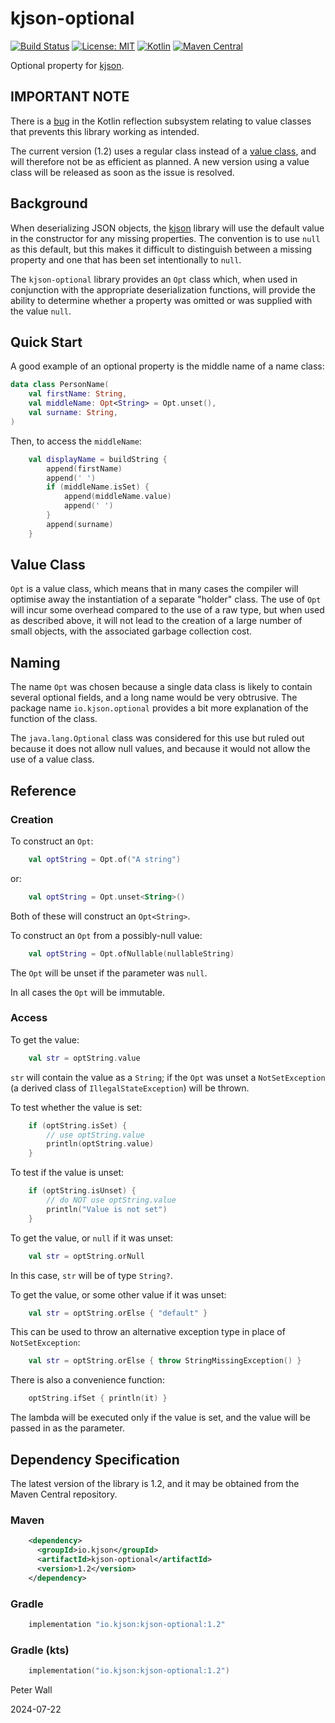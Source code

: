 # kjson-optional

[![Build Status](https://github.com/pwall567/kjson-optional/actions/workflows/build.yml/badge.svg)](https://github.com/pwall567/kjson-optional/actions/workflows/build.yml)
[![License: MIT](https://img.shields.io/badge/License-MIT-yellow.svg)](https://opensource.org/licenses/MIT)
[![Kotlin](https://img.shields.io/static/v1?label=Kotlin&message=v1.9.24&color=7f52ff&logo=kotlin&logoColor=7f52ff)](https://github.com/JetBrains/kotlin/releases/tag/v1.9.24)
[![Maven Central](https://img.shields.io/maven-central/v/io.kjson/kjson-optional?label=Maven%20Central)](https://search.maven.org/search?q=g:%22io.kjson%22%20AND%20a:%kjson-optional%22)

Optional property for [kjson](https://github.com/pwall567/kjson).

## IMPORTANT NOTE

There is a
[bug](https://youtrack.jetbrains.com/issue/KT-57357/Reflection-KotlinReflectionInternalError-when-using-callBy-on-constructor-that-has-inline-class-parameter-with-nullable-value)
in the Kotlin reflection subsystem relating to value classes that prevents this library working as intended.

The current version (1.2) uses a regular class instead of a [value class](#value-class), and will therefore not be as
efficient as planned.
A new version using a value class will be released as soon as the issue is resolved.

## Background

When deserializing JSON objects, the [kjson](https://github.com/pwall567/kjson) library will use the default value in
the constructor for any missing properties.
The convention is to use `null` as this default, but this makes it difficult to distinguish between a missing property
and one that has been set intentionally to `null`.

The `kjson-optional` library provides an `Opt` class which, when used in conjunction with the appropriate
deserialization functions, will provide the ability to determine whether a property was omitted or was supplied with the
value `null`.

## Quick Start

A good example of an optional property is the middle name of a name class:
```kotlin
data class PersonName(
    val firstName: String,
    val middleName: Opt<String> = Opt.unset(),
    val surname: String,
)
```

Then, to access the `middleName`:
```kotlin
    val displayName = buildString {
        append(firstName)
        append(' ')
        if (middleName.isSet) {
            append(middleName.value)
            append(' ')
        }
        append(surname)
    }
```

## Value Class

`Opt` is a value class, which means that in many cases the compiler will optimise away the instantiation of a separate
"holder" class.
The use of `Opt` will incur some overhead compared to the use of a raw type, but when used as described above, it will
not lead to the creation of a large number of small objects, with the associated garbage collection cost.

## Naming

The name `Opt` was chosen because a single data class is likely to contain several optional fields, and a long name
would be very obtrusive.
The package name `io.kjson.optional` provides a bit more explanation of the function of the class.

The `java.lang.Optional` class was considered for this use but ruled out because it does not allow null values, and
because it would not allow the use of a value class.

## Reference

### Creation

To construct an `Opt`:
```kotlin
    val optString = Opt.of("A string")
```
or:
```kotlin
    val optString = Opt.unset<String>()
```
Both of these will construct an `Opt<String>`.

To construct an `Opt` from a possibly-null value:
```kotlin
    val optString = Opt.ofNullable(nullableString)
```
The `Opt` will be unset if the parameter was `null`.

In all cases the `Opt` will be immutable.

### Access

To get the value:
```kotlin
    val str = optString.value
```
`str` will contain the value as a `String`; if the `Opt` was unset a `NotSetException` (a derived class of
`IllegalStateException`) will be thrown.

To test whether the value is set:
```kotlin
    if (optString.isSet) {
        // use optString.value
        println(optString.value)
    }
```

To test if the value is unset:
```kotlin
    if (optString.isUnset) {
        // do NOT use optString.value
        println("Value is not set")
    }
```

To get the value, or `null` if it was unset:
```kotlin
    val str = optString.orNull
```
In this case, `str` will be of type `String?`.

To get the value, or some other value if it was unset:
```kotlin
    val str = optString.orElse { "default" }
```
This can be used to throw an alternative exception type in place of `NotSetException`:
```kotlin
    val str = optString.orElse { throw StringMissingException() }
```

There is also a convenience function:
```kotlin
    optString.ifSet { println(it) }
```
The lambda will be executed only if the value is set, and the value will be passed in as the parameter.

## Dependency Specification

The latest version of the library is 1.2, and it may be obtained from the Maven Central repository.

### Maven
```xml
    <dependency>
      <groupId>io.kjson</groupId>
      <artifactId>kjson-optional</artifactId>
      <version>1.2</version>
    </dependency>
```
### Gradle
```groovy
    implementation "io.kjson:kjson-optional:1.2"
```
### Gradle (kts)
```kotlin
    implementation("io.kjson:kjson-optional:1.2")
```

Peter Wall

2024-07-22
